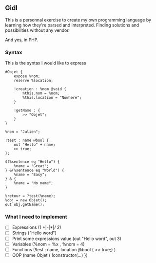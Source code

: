 ## Gidl

This is a personnal exercise to create my own programming language by learning how they're parsed and interpreted. Finding solutions and possibilities without any vendor.

And yes, in PHP.

### Syntax

This is the syntax I would like to express
```
#Objet {
	expose %nom;
	reserve %location;

	!creation : %nom @void {
		%this.nom = %nom;
		%this.location = "Nowhere";
	}

	!getName : {
		>> "Objet";
	}
}

%nom = "Julien";

!test : name @bool {
	out "Hello" + name;
	>> true;
};

$(%sentence eq "Hello") {
	%name = "Great";
} &(%sentence eq "World") {
	%name = "Easy";
} & {
	%name = "No name";
}

%retour = ?test(%name);
%obj = new Objet();
out obj.getName();
```

### What I need to implement

 - [ ] Expressions (1 +|-|*|/ 2)
 - [ ] Strings ("Hello word")
 - [ ] Print some expressions value (out "Hello word", out 3)
 - [ ] Variables (%nom = %x , %nom = 4)
 - [ ] Functions (!test : name, location @bool { >> true;} )
 - [ ] OOP (name Objet { !constructor(...) })